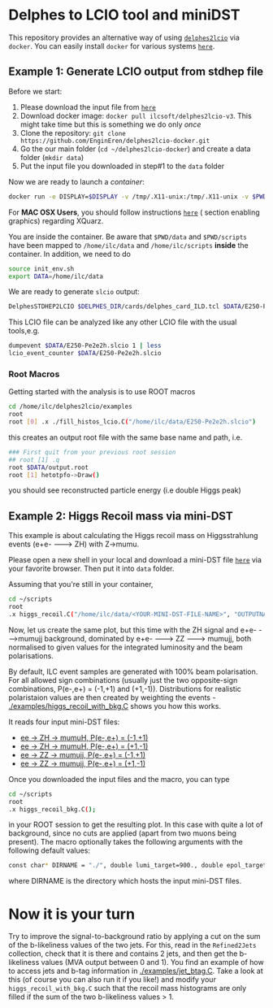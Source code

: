 # Delphes to LCIO tool and miniDST 

This repository provides an alternative way of using [`delphes2lcio`](https://github.com/iLCSoft/LCIO/tree/master/examples/cpp/delphes2lcio) via `docker`. You can easily install `docker` for various systems [`here`](https://docs.docker.com/get-docker/).


## Example 1: Generate LCIO output from stdhep file

Before we start: 

1. Please download the input file from [`here`](https://syncandshare.desy.de/index.php/s/63j6EDZH6e9Ec8w)
2. Download docker image: `docker pull ilcsoft/delphes2lcio-v3`. This might take time but this is something we do only *once*
3. Clone the repository: `git clone https://github.com/EnginEren/delphes2lcio-docker.git`
4. Go the our main folder (`cd ~/delphes2lcio-docker`) and create a data folder (`mkdir data`)
5. Put the input file you downloaded in step#1 to the `data` folder 

Now we are ready to launch a *container*:

```bash
docker run -e DISPLAY=$DISPLAY -v /tmp/.X11-unix:/tmp/.X11-unix -v $PWD/data:/home/ilc/data -v $PWD/scripts:/home/ilc/scripts --rm -it --user $(id -u) ilcsoft/delphes2lcio-v3 bash
```
For **MAC OSX Users**, you should follow instructions [`here`](https://hub.docker.com/r/rootproject/root) ( section enabling graphics) regarding XQuarz. 

You are inside the container. Be aware that `$PWD/data` and `$PWD/scripts` have been mapped to `/home/ilc/data` and `/home/ilc/scripts` **inside** the container. In addition, we need to do 

```bash
source init_env.sh 
export DATA=/home/ilc/data
```

We are ready to generate `slcio` output:

```bash
DelphesSTDHEP2LCIO $DELPHES_DIR/cards/delphes_card_ILD.tcl $DATA/E250-Pe2e2h.slcio $DATA/E250-TDR_ws.Pe2e2h.Gwhizard-1_95.eR.pL.I106480.001.stdhep
```

This LCIO file can be analyzed like any other LCIO file with the usual tools,e.g.

```bash
dumpevent $DATA/E250-Pe2e2h.slcio 1 | less
lcio_event_counter $DATA/E250-Pe2e2h.slcio
```
### Root Macros
Getting started with the analysis is to use ROOT macros

```bash
cd /home/ilc/delphes2lcio/examples
root
root [0] .x ./fill_histos_lcio.C("/home/ilc/data/E250-Pe2e2h.slcio")
```
this creates an output root file with the same base name and path, i.e.

```bash
### First quit from your previous root session 
## root [1] .q
root $DATA/output.root 
root [1] hetotpfo->Draw()
```
you should see reconstructed particle energy (i.e double Higgs peak)


## Example 2: Higgs Recoil mass via mini-DST

This example is about calculating the Higgs recoil mass on Higgsstrahlung events (e+e- ---> ZH) with Z->mumu. 

Please open a new shell in your local and download a mini-DST file [`here`](https://desycloud.desy.de/index.php/s/5LmrjGWqziQfMe7) via your favorite browser. Then put it into `data` folder. 

Assuming that you're still in your container,
```bash
cd ~/scripts
root
.x higgs_recoil.C("/home/ilc/data/<YOUR-MINI-DST-FILE-NAME>", "OUTPUTNAME")
```

Now, let us create the same plot, but this time with the ZH signal and e+e- --->mumujj background, dominated by e+e- ---> ZZ ---> mumujj, both normalised to given values for the integrated luminosity and the beam polarisations.

By default, ILC event samples are generated with 100% beam polarisation. For
all allowed sign combinations (usually just the two opposite-sign combinations, P(e-,e+) = (-1,+1) and (+1,-1)).
Distributions for realistic polaristaion values are then created by weighting the events - [./examples/higgs_recoil_with_bkg.C](./examples/higgs_recoil_with_bkg.C) shows you how this works.

It reads four input mini-DST files:

* [ee -> ZH -> mumuH, P(e-,e+) = (-1,+1)](https://desycloud.desy.de/index.php/s/5LmrjGWqziQfMe7)
* [ee -> ZH -> mumuH, P(e-,e+) = (+1,-1)](https://desycloud.desy.de/index.php/s/3ZqPcGPELggW4bP)
* [ee -> ZZ -> mumujj, P(e-,e+) = (-1,+1)](https://desycloud.desy.de/index.php/s/9gKznqtSGcBKBWY)
* [ee -> ZZ -> mumujj, P(e-,e+) = (+1,-1)](https://desycloud.desy.de/index.php/s/3i3tj3adfMPfPaC)

Once you downloaded the input files and the macro, you can type 
```bash
cd ~/scripts
root
.x higgs_recoil_bkg.C();
```
in your ROOT session to get the resulting plot.
In this case with quite a lot of background, since no cuts are applied (apart from two muons being present).
The macro optionally takes the following arguments with the following default values:

```bash
const char* DIRNAME = "./", double lumi_target=900., double epol_target=-0.8, double ppol_target=+0.3, TString outname = "recoil_plot"
```

where DIRNAME is the directory which hosts the input mini-DST files.

# Now it is your turn
Try to improve the signal-to-background ratio by applying a cut on the sum of the b-likeliness values of the two jets.
For this, read in the ```Refined2Jets``` collection, check that it is there and contains 2 jets, and then get the b-likeliness values (MVA output between 0 and 1).
You find an example of how to access jets and b-tag information in [./examples/jet_btag.C](./examples/jet_btag.C).
Take a look at this (of course you can also run it if you like!) and modify your ```higgs_recoil_with_bkg.C``` such that the recoil mass histograms are only filled if the sum of the two b-likeliness values > 1.

